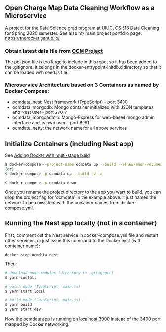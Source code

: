 
## Open Charge Map Data Cleaning Workflow as a Microservice

A project for the Data Science grad program at UIUC, CS 513 Data Cleaning for Spring 2020 semester.
See also my main project portfolio page: https://therocket.github.io/

### Obtain latest data file from [OCM Project](https://github.com/openchargemap/ocm-data)
The poi.json file is too large to include in this repo, so it has been added to the .gitignore. It belongs in the docker-entrypoint-initdb.d directory so that it can be loaded with seed.js file.

### Microservice Architecture based on 3 Containers as named by Docker Compose:
* ocmdata_nest: [Nest](https://github.com/nestjs/nest) framework (TypeScript) - port 3400
* ocmdata_mongodb: Mongo container initialized with JSON templates and Nest user - port 27017
* ocmdata_mongoadmin: Mongo-Express for web-based mongo admin interface and its own user - port 8081
* ocmdata_netty: the network name for all above services

## Initialize Containers (including Nest app)

See [Adding Docker with multi-stage build](https://blog.logrocket.com/containerized-development-nestjs-docker/)

```bash
$ docker-compose --project-name ocmdata up --build --renew-anon-volumes --detach
(or)
$ docker-compose -p ocmdata up --build -V -d

$ docker-compose -p ocmdata down
```
Once you rename the project directory to the app you want to build, you can drop the project flag for 'ocmdata' in the example above. It just names the network to be consistent with the container names from docker-compose.yml.

## Running the Nest app locally (not in a container)

First, comment out the Nest service in docker-compose.yml file and restart other services, or just issue this command to the Docker host (with container name):
```bash
docker stop ocmdata_nest
```
Then:
```bash
# download node_modules (directory in .gitignore)
$ yarn install

# watch mode (TypeScript, main.ts)
$ yarn start:local

# build mode (JavaScript, main.js)
$ yarn build
$ yarn start:dev
```
Now the ocmdata app is running on localhost:3000 instead of the 3400 port mapped by Docker networking.
